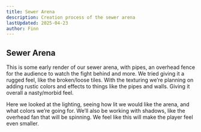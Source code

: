 ```yaml
---
title: Sewer Arena
description: Creation process of the sewer arena
lastUpdated: 2025-04-23
author: Finn
---
```


## Sewer Arena

This is some early render of our sewer arena, with pipes, an overhead fence for the audience to watch the fight behind and more. We tried giving it a rugged feel, like the broken/loose tiles. With the texturing we’re planning on adding rustic colors and effects to things like the pipes and walls. Giving it overall a nasty/morbid feel.

Here we looked at the lighting, seeing how lit we would like the arena, and what colors we’re going for. We’ll also be working with shadows, like the overhead fan that will be spinning. We feel like this will make the player feel even smaller.
